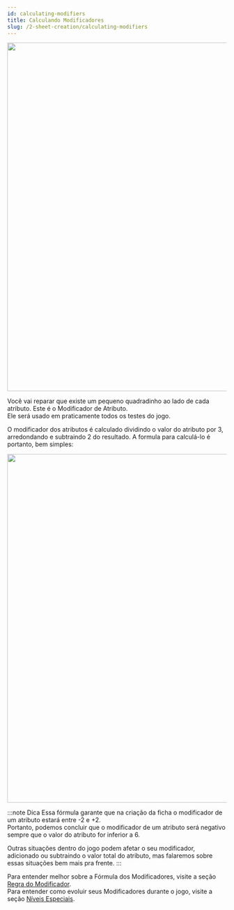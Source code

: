 ```yaml
---
id: calculating-modifiers
title: Calculando Modificadores
slug: /2-sheet-creation/calculating-modifiers
---
```

<img src="https://fabulas-e-goblins-book.s3-us-west-2.amazonaws.com/criando-seu-personagem/calculando-modificadores-01.jpg" width="800"/>

Você vai reparar que existe um pequeno quadradinho ao lado de cada atributo. 
Este é o Modificador de Atributo.<br/>
Ele será usado em praticamente todos os testes do jogo.

O modificador dos atributos é calculado dividindo o valor do atributo por 3, arredondando e subtraindo 2 do resultado.  A formula para calculá-lo é portanto, bem simples:

<img src="https://fabulas-e-goblins-book.s3-us-west-2.amazonaws.com/criando-seu-personagem/calculando-modificadores-02.png" width="800"/>

:::note Dica
Essa fórmula garante que na criação da ficha o modificador de um atributo estará entre -2 e +2. <br/>
Portanto, podemos concluir que o modificador de um atributo será negativo sempre que o valor do atributo for inferior a 6.

Outras situações dentro do jogo podem afetar o seu modificador, adicionado ou subtraindo o valor total do atributo, mas falaremos sobre essas situações bem mais pra frente. 
:::

Para entender melhor sobre a Fórmula dos Modificadores, visite a seção [Regra do Modificador](/docs/10-appendix/modifier-rule).<br/>
Para entender como evoluir seus Modificadores durante o jogo, visite a seção [Níveis Especiais](/docs/7-game-rules/special-levels).
